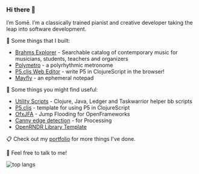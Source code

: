 ### Hi there 👋

I’m Somē. I’m a classically trained pianist and creative developer taking the leap into software development. 

🔧 Some things that I built:
- [Brahms Explorer](https://github.com/somecho/brahms-explorer) - Searchable catalog of contemporary music for musicians, students, teachers and organizers
- [Polymetro](https://github.com/somecho/polymetro-2) - a polyrhythmic metronome
- [P5.cljs Web Editor](https://github.com/somecho/p5-cljs-web-editor) - write P5 in ClojureScript in the browser!
- [Mayfly](https://github.com/somecho/mayfly) - an ephemeral notepad

🚏 Some things you might find useful:
- [Utility Scripts](https://github.com/somecho/utility-scripts) - Clojure, Java, Ledger and Taskwarrior helper bb scripts 
- [P5.cljs](https://github.com/somecho/p5cljs-template) - template for using P5 in ClojureScript
- [OfxJFA](https://github.com/somecho/ofxJFA) - Jump Flooding for OpenFrameworks 
- [Canny edge detection](https://github.com/somecho/Canny-Edge-Detection-for-Processing) - for Processing
- [OpenRNDR Library Template](https://github.com/somecho/openrndr-library-template)
 
📋 Check out my [portfolio](https://somecho.github.io) for more things I've done.

💬 Feel free to talk to me! 

![top langs](https://github-readme-stats.vercel.app/api/top-langs/?username=somecho&exclude_repo=lokal-digital,somecho.github.io,gender-predictor&hide_progress=true&langs_count=6)

<!--
**somecho/somecho** is a ✨ _special_ ✨ repository because its `README.md` (this file) appears on your GitHub profile.

Here are some ideas to get you started:

- 🔭 I’m currently working on ...
- 🌱 I’m currently learning ...
- 👯 I’m looking to collaborate on ...
- 🤔 I’m looking for help with ...
- 💬 Ask me about ...
- 📫 How to reach me: ...
- 😄 Pronouns: ...
- ⚡ Fun fact: ...
-->

